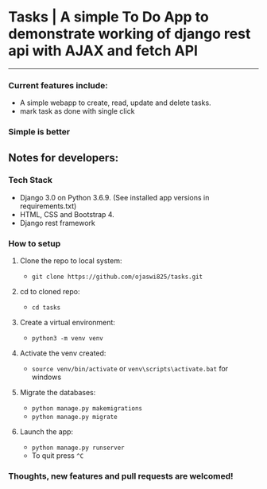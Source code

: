 # Tasks | A simple To Do App to demonstrate working of django rest api with AJAX and fetch API
---

### Current features include:
- A simple webapp to create, read, update and delete tasks.
- mark task as done with single click

  
### Simple is better

## Notes for developers:

### Tech Stack
- Django 3.0 on Python 3.6.9. (See installed app versions in requirements.txt)
- HTML, CSS and Bootstrap 4.
- Django rest framework

### How to setup
1. Clone the repo to local system:
   - `git clone https://github.com/ojaswi825/tasks.git`

2. cd to cloned repo:
    - `cd tasks`

3. Create a virtual environment:
    - `python3 -m venv venv`

4. Activate the venv created:
    - `source venv/bin/activate` or `venv\scripts\activate.bat` for windows

5. Migrate the databases:
    - `python manage.py makemigrations`
    - `python manage.py migrate`

6. Launch the app:
   - `python manage.py runserver`
   - To quit press `^C`

### Thoughts, new features and pull requests are welcomed!

